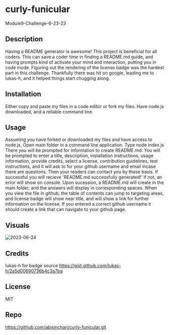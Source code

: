 # curly-funicular
Module9-Challenge-6-23-23

## Description

Having a README generator is awesome! This project is beneficial for all coders. This can save a coder time in finding a README.md guide, and having prompts kind of activate your mind and interaction, putting you in code mode. 
Figuring out the rendering of the license badge was the hardest part in this challenge. Thankfully there was hit on google, leading me to lukas-h, and it helped things start chugging along. 

## Installation
Either copy and paste my files in a code editor or fork my files. 
Have node.js downloaded, and a reliable command line.

## Usage
Assuming you have forked or downloaded my files and have access to node.js,
Open main folder in a command line application.
Type node index.js
There you will be prompted for information to create README.md.
You will be prompted to enter a title, description, installation instructions, usage information, provide credits, select a license, contribution guidelines, test instructions, and it will ask to for your github username and email incase there are questions. Then your readers can contact you by those basis. 
If successful you will recieve 'README.md successfully generated!'  if not, an error will show on console. 
Upon sucession, a README.md will create in the main folder, and the answers will display in corresponding spaces. When you view the file in github, the table of contents can jump to targeting areas, and license badge will show near title, and will show a link for further information on the license. 
If you entered a correct github username it should create a link that can navigate to your github page. 

## Visuals
![2023-06-24](https://github.com/abisinchan/curly-funicular/assets/132783183/46fa905f-045a-44e0-b85d-765d1126e426)
## Credits
lukas-h for badge source
https://gist.github.com/lukas-h/2a5d00690736b4c3a7ba

## License

MIT

## Repo
https://github.com/abisinchan/curly-funicular.git